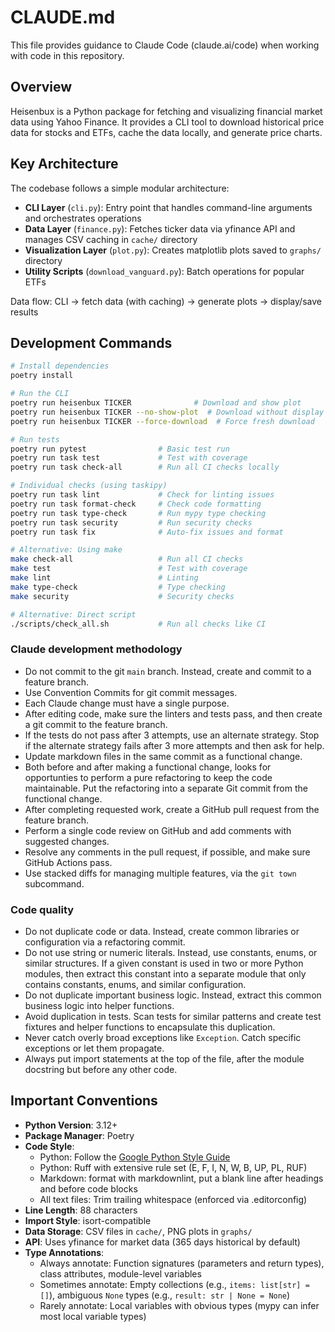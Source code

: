 # CLAUDE.md

This file provides guidance to Claude Code (claude.ai/code) when working with code in this repository.

## Overview

Heisenbux is a Python package for fetching and visualizing financial market data using Yahoo Finance. It provides a CLI tool to download historical price data for stocks and ETFs, cache the data locally, and generate price charts.

## Key Architecture

The codebase follows a simple modular architecture:

- **CLI Layer** (`cli.py`): Entry point that handles command-line arguments and orchestrates operations
- **Data Layer** (`finance.py`): Fetches ticker data via yfinance API and manages CSV caching in `cache/` directory
- **Visualization Layer** (`plot.py`): Creates matplotlib plots saved to `graphs/` directory
- **Utility Scripts** (`download_vanguard.py`): Batch operations for popular ETFs

Data flow: CLI → fetch data (with caching) → generate plots → display/save results

## Development Commands

```bash
# Install dependencies
poetry install

# Run the CLI
poetry run heisenbux TICKER              # Download and show plot
poetry run heisenbux TICKER --no-show-plot  # Download without display
poetry run heisenbux TICKER --force-download  # Force fresh download

# Run tests
poetry run pytest                # Basic test run
poetry run task test             # Test with coverage
poetry run task check-all        # Run all CI checks locally

# Individual checks (using taskipy)
poetry run task lint             # Check for linting issues
poetry run task format-check     # Check code formatting
poetry run task type-check       # Run mypy type checking
poetry run task security         # Run security checks
poetry run task fix              # Auto-fix issues and format

# Alternative: Using make
make check-all                   # Run all CI checks
make test                        # Test with coverage
make lint                        # Linting
make type-check                  # Type checking
make security                    # Security checks

# Alternative: Direct script
./scripts/check_all.sh           # Run all checks like CI
```

### Claude development methodology

- Do not commit to the git `main` branch. Instead, create and commit to a feature branch.
- Use Convention Commits for git commit messages.
- Each Claude change must have a single purpose.
- After editing code, make sure the linters and tests pass, and then create a git commit to the feature branch.
- If the tests do not pass after 3 attempts, use an alternate strategy. Stop if the alternate strategy fails after 3 more attempts and then ask for help.
- Update markdown files in the same commit as a functional change.
- Both before and after making a functional change, looks for opportunties to perform a pure refactoring to keep the code maintainable. Put the refactoring into a separate Git commit from the functional change.
- After completing requested work, create a GitHub pull request from the feature branch.
- Perform a single code review on GitHub and add comments with suggested changes.
- Resolve any comments in the pull request, if possible, and make sure GitHub Actions pass.
- Use stacked diffs for managing multiple features, via the `git town` subcommand.

### Code quality

- Do not duplicate code or data. Instead, create common libraries or configuration via a refactoring commit.
- Do not use string or numeric literals. Instead, use constants, enums, or similar structures. If a given constant is used in two or more Python modules, then extract this constant into a separate module that only contains constants, enums, and similar configuration.
- Do not duplicate important business logic. Instead, extract this common business logic into helper functions.
- Avoid duplication in tests. Scan tests for similar patterns and create test fixtures and helper functions to encapsulate this duplication.
- Never catch overly broad exceptions like `Exception`. Catch specific exceptions or let them propagate.
- Always put import statements at the top of the file, after the module docstring but before any other code.

## Important Conventions

- **Python Version**: 3.12+
- **Package Manager**: Poetry
- **Code Style**:
  - Python: Follow the [Google Python Style Guide](https://google.github.io/styleguide/pyguide.html)
  - Python: Ruff with extensive rule set (E, F, I, N, W, B, UP, PL, RUF)
  - Markdown: format with markdownlint, put a blank line after headings and before code blocks
  - All text files: Trim trailing whitespace (enforced via .editorconfig)
- **Line Length**: 88 characters
- **Import Style**: isort-compatible
- **Data Storage**: CSV files in `cache/`, PNG plots in `graphs/`
- **API**: Uses yfinance for market data (365 days historical by default)
- **Type Annotations**: 
  - Always annotate: Function signatures (parameters and return types), class attributes, module-level variables
  - Sometimes annotate: Empty collections (e.g., `items: list[str] = []`), ambiguous `None` types (e.g., `result: str | None = None`)
  - Rarely annotate: Local variables with obvious types (mypy can infer most local variable types)
